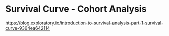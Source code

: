 # Survival Curve - Cohort Analysis


https://blog.exploratory.io/introduction-to-survival-analysis-part-1-survival-curve-9364ea642114
